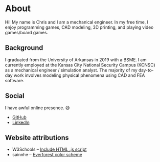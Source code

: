 # About

Hi! My name is Chris and I am a mechanical engineer. In my free time, I enjoy programming games, CAD modeling, 3D printing, and playing video games/board games.

## Background

I graduated from the University of Arkansas in 2019 with a BSME. I am currently employed at the Kansas City National Security Campus (KCNSC) as a mechanical engineer / simulation analyst. The majority of my day-to-day work involves modeling physical phenomena using CAD and FEA software.

## Social

I have awful online presence. 😅

- [GitHub](https://github.com/chrisphu)
- [LinkedIn](https://www.linkedin.com/in/chrisnguyenphu)

## Website attributions

- W3Schools – [Include HTML .js script](https://www.w3schools.com/howto/howto_html_include.asp)
- sainnhe – [Everforest color scheme](https://github.com/sainnhe/everforest)